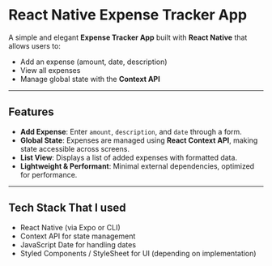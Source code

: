 #  React Native Expense Tracker App

A simple and elegant **Expense Tracker App** built with **React Native** that allows users to:

- Add an expense (amount, date, description)
- View all expenses
- Manage global state with the **Context API**

---

##  Features

-  **Add Expense**: Enter `amount`, `description`, and `date` through a form.
-  **Global State**: Expenses are managed using **React Context API**, making state accessible across screens.
-  **List View**: Displays a list of added expenses with formatted data.
-  **Lightweight & Performant**: Minimal external dependencies, optimized for performance.

---

## Tech Stack That I used

-  React Native (via Expo or CLI)
-  Context API for state management
-  JavaScript Date for handling dates
-  Styled Components / StyleSheet for UI (depending on implementation)